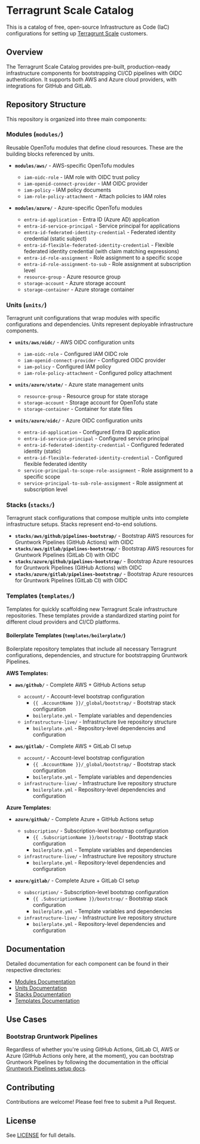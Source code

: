 # Terragrunt Scale Catalog

This is a catalog of free, open-source Infrastructure as Code (IaC) configurations for setting up [Terragrunt Scale](https://terragrunt.gruntwork.io/terragrunt-scale/) customers.

## Overview

The Terragrunt Scale Catalog provides pre-built, production-ready infrastructure components for bootstrapping CI/CD pipelines with OIDC authentication. It supports both AWS and Azure cloud providers, with integrations for GitHub and GitLab.

## Repository Structure

This repository is organized into three main components:

### Modules (`modules/`)

Reusable OpenTofu modules that define cloud resources. These are the building blocks referenced by units.

- **`modules/aws/`** - AWS-specific OpenTofu modules
  - `iam-oidc-role` - IAM role with OIDC trust policy
  - `iam-openid-connect-provider` - IAM OIDC provider
  - `iam-policy` - IAM policy documents
  - `iam-role-policy-attachment` - Attach policies to IAM roles

- **`modules/azure/`** - Azure-specific OpenTofu modules
  - `entra-id-application` - Entra ID (Azure AD) application
  - `entra-id-service-principal` - Service principal for applications
  - `entra-id-federated-identity-credential` - Federated identity credential (static subject)
  - `entra-id-flexible-federated-identity-credential` - Flexible federated identity credential (with claim matching expressions)
  - `entra-id-role-assignment` - Role assignment to a specific scope
  - `entra-id-role-assignment-to-sub` - Role assignment at subscription level
  - `resource-group` - Azure resource group
  - `storage-account` - Azure storage account
  - `storage-container` - Azure storage container

### Units (`units/`)

Terragrunt unit configurations that wrap modules with specific configurations and dependencies. Units represent deployable infrastructure components.

- **`units/aws/oidc/`** - AWS OIDC configuration units
  - `iam-oidc-role` - Configured IAM OIDC role
  - `iam-openid-connect-provider` - Configured OIDC provider
  - `iam-policy` - Configured IAM policy
  - `iam-role-policy-attachment` - Configured policy attachment

- **`units/azure/state/`** - Azure state management units
  - `resource-group` - Resource group for state storage
  - `storage-account` - Storage account for OpenTofu state
  - `storage-container` - Container for state files

- **`units/azure/oidc/`** - Azure OIDC configuration units
  - `entra-id-application` - Configured Entra ID application
  - `entra-id-service-principal` - Configured service principal
  - `entra-id-federated-identity-credential` - Configured federated identity (static)
  - `entra-id-flexible-federated-identity-credential` - Configured flexible federated identity
  - `service-principal-to-scope-role-assignment` - Role assignment to a specific scope
  - `service-principal-to-sub-role-assignment` - Role assignment at subscription level

### Stacks (`stacks/`)

Terragrunt stack configurations that compose multiple units into complete infrastructure setups. Stacks represent end-to-end solutions.

- **`stacks/aws/github/pipelines-bootstrap/`** - Bootstrap AWS resources for Gruntwork Pipelines (GitHub Actions) with OIDC
- **`stacks/aws/gitlab/pipelines-bootstrap/`** - Bootstrap AWS resources for Gruntwork Pipelines (GitLab CI) with OIDC
- **`stacks/azure/github/pipelines-bootstrap/`** - Bootstrap Azure resources for Gruntwork Pipelines (GitHub Actions) with OIDC
- **`stacks/azure/gitlab/pipelines-bootstrap/`** - Bootstrap Azure resources for Gruntwork Pipelines (GitLab CI) with OIDC

### Templates (`templates/`)

Templates for quickly scaffolding new Terragrunt Scale infrastructure repositories. These templates provide a standardized starting point for different cloud providers and CI/CD platforms.

#### Boilerplate Templates (`templates/boilerplate/`)

Boilerplate repository templates that include all necessary Terragrunt configurations, dependencies, and structure for bootstrapping Gruntwork Pipelines.

**AWS Templates:**

- **`aws/github/`** - Complete AWS + GitHub Actions setup
  - `account/` - Account-level bootstrap configuration
    - `{{ .AccountName }}/_global/bootstrap/` - Bootstrap stack configuration
    - `boilerplate.yml` - Template variables and dependencies
  - `infrastructure-live/` - Infrastructure live repository structure
    - `boilerplate.yml` - Repository-level dependencies and configuration

- **`aws/gitlab/`** - Complete AWS + GitLab CI setup
  - `account/` - Account-level bootstrap configuration
    - `{{ .AccountName }}/_global/bootstrap/` - Bootstrap stack configuration
    - `boilerplate.yml` - Template variables and dependencies
  - `infrastructure-live/` - Infrastructure live repository structure
    - `boilerplate.yml` - Repository-level dependencies and configuration

**Azure Templates:**

- **`azure/github/`** - Complete Azure + GitHub Actions setup
  - `subscription/` - Subscription-level bootstrap configuration
    - `{{ .SubscriptionName }}/bootstrap/` - Bootstrap stack configuration
    - `boilerplate.yml` - Template variables and dependencies
  - `infrastructure-live/` - Infrastructure live repository structure
    - `boilerplate.yml` - Repository-level dependencies and configuration

- **`azure/gitlab/`** - Complete Azure + GitLab CI setup
  - `subscription/` - Subscription-level bootstrap configuration
    - `{{ .SubscriptionName }}/bootstrap/` - Bootstrap stack configuration
    - `boilerplate.yml` - Template variables and dependencies
  - `infrastructure-live/` - Infrastructure live repository structure
    - `boilerplate.yml` - Repository-level dependencies and configuration

## Documentation

Detailed documentation for each component can be found in their respective directories:

- [Modules Documentation](modules/)
- [Units Documentation](units/)
- [Stacks Documentation](stacks/)
- [Templates Documentation](templates/)

## Use Cases

### Bootstrap Gruntwork Pipelines

Regardless of whether you're using GitHub Actions, GitLab CI, AWS or Azure (GitHub Actions only here, at the moment), you can bootstrap Gruntwork Pipelines by following the documentation in the official [Gruntwork Pipelines setup docs](https://docs.gruntwork.io/2.0/docs/pipelines/installation/addingnewrepo).

## Contributing

Contributions are welcome! Please feel free to submit a Pull Request.

## License

See [LICENSE](LICENSE) for full details.
